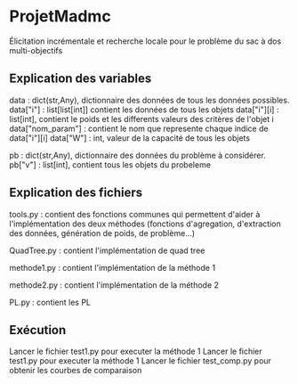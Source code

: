 # ProjetMadmc
Élicitation incrémentale et recherche locale pour le problème du sac à dos multi-objectifs


## Explication des variables

data : dict(str,Any), dictionnaire des données de tous les données possibles.
data["i"] : list[list[int]] contient les données de tous les objets
data["i"][i] : list[int], contient le poids et les differents valeurs des critères de l'objet i
data["nom_param"] : contient le nom que represente chaque indice de data["i"][i]
data["W"] : int, valeur de la capacité de tous les objets

pb : dict(str,Any), dictionnaire des données du problème à considérer.
pb["v"] : list[int], contient tous les objets du probeleme


## Explication des fichiers 

tools.py : contient des fonctions communes qui permettent d'aider à l'implémentation des deux méthodes 
           (fonctions d'agregation, d'extraction des données, génération de poids, de problème...)

QuadTree.py : contient l'implémentation de quad tree

methode1.py : contient l'implémentation de la méthode 1

methode2.py : contient l'implémentation de la méthode 2

PL.py : contient les PL

## Exécution

Lancer le fichier test1.py pour executer la méthode 1
Lancer le fichier test1.py pour executer la méthode 1
Lancer le fichier test_comp.py pour obtenir les courbes de comparaison
